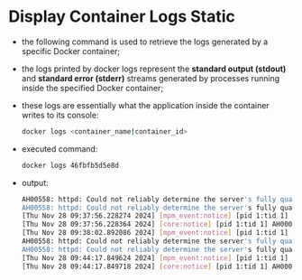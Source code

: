 # Display Container Logs Static

- the following command is used to retrieve the logs generated by a specific Docker container;
- the logs printed by docker logs represent the **standard output (stdout)** and **standard error (stderr)** streams generated by processes running inside the specified Docker container;
- these logs are essentially what the application inside the container writes to its console:

    ```bash
    docker logs <container_name|container_id>
    ```

- executed command:

    ```bash
    docker logs 46fbfb5d5e8d
    ```

- output:

    ```bash
    AH00558: httpd: Could not reliably determine the server's fully qualified domain name, using 172.17.0.3. Set the 'ServerName' directive globally to suppress this message
    AH00558: httpd: Could not reliably determine the server's fully qualified domain name, using 172.17.0.3. Set the 'ServerName' directive globally to suppress this message
    [Thu Nov 28 09:37:56.228274 2024] [mpm_event:notice] [pid 1:tid 1] AH00489: Apache/2.4.62 (Unix) configured -- resuming normal operations
    [Thu Nov 28 09:37:56.228364 2024] [core:notice] [pid 1:tid 1] AH00094: Command line: 'httpd -D FOREGROUND'
    [Thu Nov 28 09:38:02.892086 2024] [mpm_event:notice] [pid 1:tid 1] AH00491: caught SIGTERM, shutting down
    AH00558: httpd: Could not reliably determine the server's fully qualified domain name, using 172.17.0.4. Set the 'ServerName' directive globally to suppress this message
    AH00558: httpd: Could not reliably determine the server's fully qualified domain name, using 172.17.0.4. Set the 'ServerName' directive globally to suppress this message
    [Thu Nov 28 09:44:17.849624 2024] [mpm_event:notice] [pid 1:tid 1] AH00489: Apache/2.4.62 (Unix) configured -- resuming normal operations
    [Thu Nov 28 09:44:17.849718 2024] [core:notice] [pid 1:tid 1] AH00094: Command line: 'httpd -D FOREGROUND'
    ```
